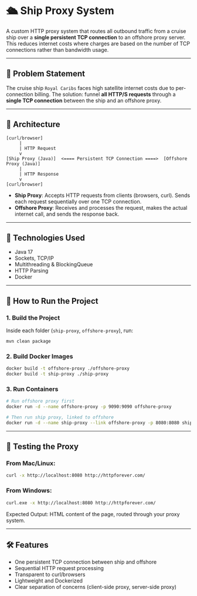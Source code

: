 # 🛳️ Ship Proxy System

A custom HTTP proxy system that routes all outbound traffic from a cruise ship over a **single persistent TCP connection** to an offshore proxy server. This reduces internet costs where charges are based on the number of TCP connections rather than bandwidth usage.

---

## 🧠 Problem Statement

The cruise ship `Royal Caribs` faces high satellite internet costs due to per-connection billing. The solution: funnel **all HTTP/S requests** through a **single TCP connection** between the ship and an offshore proxy.

---

## 📐 Architecture

```
[curl/browser]
     |
     | HTTP Request
     v
[Ship Proxy (Java)]  <==== Persistent TCP Connection ====>  [Offshore Proxy (Java)]
     |
     | HTTP Response
     v
[curl/browser]
```

- **Ship Proxy**: Accepts HTTP requests from clients (browsers, curl). Sends each request sequentially over one TCP connection.
- **Offshore Proxy**: Receives and processes the request, makes the actual internet call, and sends the response back.

---

## 🧰 Technologies Used

- Java 17
- Sockets, TCP/IP
- Multithreading & BlockingQueue
- HTTP Parsing
- Docker

---

## 🚀 How to Run the Project

### 1. Build the Project

Inside each folder (`ship-proxy`, `offshore-proxy`), run:

```bash
mvn clean package
```

### 2. Build Docker Images

```bash
docker build -t offshore-proxy ./offshore-proxy
docker build -t ship-proxy ./ship-proxy
```

### 3. Run Containers

```bash
# Run offshore proxy first
docker run -d --name offshore-proxy -p 9090:9090 offshore-proxy

# Then run ship proxy, linked to offshore
docker run -d --name ship-proxy --link offshore-proxy -p 8080:8080 ship-proxy
```

---

## 🧪 Testing the Proxy

### From Mac/Linux:
```bash
curl -x http://localhost:8080 http://httpforever.com/
```

### From Windows:
```bash
curl.exe -x http://localhost:8080 http://httpforever.com/
```

Expected Output: HTML content of the page, routed through your proxy system.

---

## 🛠 Features

- One persistent TCP connection between ship and offshore
- Sequential HTTP request processing
- Transparent to curl/browsers
- Lightweight and Dockerized
- Clear separation of concerns (client-side proxy, server-side proxy)
